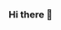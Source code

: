 ### Hi there 👋
<!--
**RMNorbert/RMNorbert** is a ✨ _special_ ✨ repository because its `README.md` (this file) appears on your GitHub profile.

Here are some ideas to get you started:

- 🔭 I’m currently working on ...
- 🌱 I’m currently learning ...
- 👯 I’m looking to collaborate on ...
- 🤔 I’m looking for help with ...
- 💬 Ask me about ...
- 📫 How to reach me: ...
- 😄 Pronouns: ...
- ⚡ Fun fact: ...

Tech Stack

    🌐   Java Python HTML5 CSS JavaScript Node.js TypeScript Vite React
    ☁️   Linux NGINX Eureka Keycloack
    🛢   PostgreSQL MySQL MongoDB SQLite
    ⚙️   Git GitHub Markdown
    🔧   Visual Studio Code PyCharm IDE
-->
